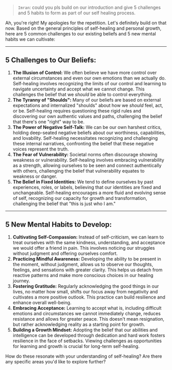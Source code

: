 > `Imran`:  could you pls build on our introduction and give 5 challenges and 5 habits to form as part of our self healing process.


Ah, you're right! My apologies for the repetition. Let's definitely build on that now. Based on the general principles of self-healing and personal growth, here are 5 common challenges to our existing beliefs and 5 new mental habits we can cultivate:

---

## 5 Challenges to Our Beliefs:

1.  **The Illusion of Control:** We often believe we have more control over external circumstances and even our own emotions than we actually do. Self-healing involves recognizing the limits of our control and learning to navigate uncertainty and accept what we cannot change. This challenges the belief that we *should* be able to control everything.
2.  **The Tyranny of "Shoulds":** Many of our beliefs are based on external expectations and internalized "shoulds" about how we *should* feel, act, or be. Self-healing requires questioning these rigid rules and discovering our own authentic values and paths, challenging the belief that there's one "right" way to be.
3.  **The Power of Negative Self-Talk:** We can be our own harshest critics, holding deep-seated negative beliefs about our worthiness, capabilities, and lovability. Self-healing necessitates recognizing and challenging these internal narratives, confronting the belief that these negative voices represent the truth.
4.  **The Fear of Vulnerability:** Societal norms often discourage showing weakness or vulnerability. Self-healing involves embracing vulnerability as a strength, allowing ourselves to be seen and connect authentically with others, challenging the belief that vulnerability equates to weakness or danger.
5.  **The Belief in Fixed Identities:** We tend to define ourselves by past experiences, roles, or labels, believing that our identities are fixed and unchangeable. Self-healing encourages a more fluid and evolving sense of self, recognizing our capacity for growth and transformation, challenging the belief that "this is just who I am."

---

## 5 New Mental Habits to Develop:

1.  **Cultivating Self-Compassion:** Instead of self-criticism, we can learn to treat ourselves with the same kindness, understanding, and acceptance we would offer a friend in pain. This involves noticing our struggles without judgment and offering ourselves comfort.
2.  **Practicing Mindful Awareness:** Developing the ability to be present in the moment, without judgment, allows us to observe our thoughts, feelings, and sensations with greater clarity. This helps us detach from reactive patterns and make more conscious choices in our healing journey.
3.  **Fostering Gratitude:** Regularly acknowledging the good things in our lives, no matter how small, shifts our focus away from negativity and cultivates a more positive outlook. This practice can build resilience and enhance overall well-being.
4.  **Embracing Acceptance:** Learning to accept what is, including difficult emotions and circumstances we cannot immediately change, reduces resistance and allows for greater peace. This doesn't mean resignation, but rather acknowledging reality as a starting point for growth.
5.  **Building a Growth Mindset:** Adopting the belief that our abilities and intelligence can be developed through dedication and hard work fosters resilience in the face of setbacks. Viewing challenges as opportunities for learning and growth is crucial for long-term self-healing.

How do these resonate with your understanding of self-healing? Are there any specific areas you'd like to explore further?
